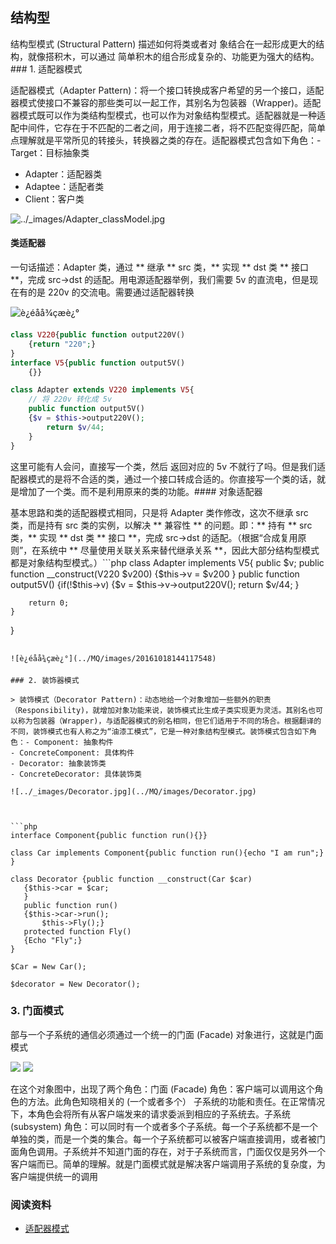 ## 结构型

结构型模式 (Structural Pattern) 描述如何将类或者对 象结合在一起形成更大的结构，就像搭积木，可以通过 简单积木的组合形成复杂的、功能更为强大的结构。### 1. 适配器模式

适配器模式（Adapter Pattern)：将一个接口转换成客户希望的另一个接口，适配器模式使接口不兼容的那些类可以一起工作，其别名为包装器（Wrapper)。适配器模式既可以作为类结构型模式，也可以作为对象结构型模式。适配器就是一种适配中间件，它存在于不匹配的二者之间，用于连接二者，将不匹配变得匹配，简单点理解就是平常所见的转接头，转换器之类的存在。适配器模式包含如下角色：- Target：目标抽象类
- Adapter：适配器类
- Adaptee：适配者类
- Client：客户类

![../_images/Adapter_classModel.jpg](http://design-patterns.readthedocs.io/zh_CN/latest/_images/Adapter_classModel.jpg) 

#### 类适配器

一句话描述：Adapter 类，通过 ** 继承 ** src 类，** 实现 ** dst 类 ** 接口 **，完成 src->dst 的适配。用电源适配器举例，我们需要 5v 的直流电，但是现在有的是 220v 的交流电。需要通过适配器转换

![è¿éåå¾çæè¿°](../MQ/images/20161018130024488) 

```php
class V220{public function output220V()
    {return "220";}
}
interface V5{public function output5V()
    {}}

class Adapter extends V220 implements V5{
    // 将 220v 转化成 5v
    public function output5V()
    {$v = $this->output220V();
        return $v/44;
    }
}

```

这里可能有人会问，直接写一个类，然后 返回对应的 5v 不就行了吗。但是我们适配器模式的是将不合适的类，通过一个接口转成合适的。你直接写一个类的话，就是增加了一个类。而不是利用原来的类的功能。#### 对象适配器

基本思路和类的适配器模式相同，只是将 Adapter 类作修改，这次不继承 src 类，而是持有 src 类的实例，以解决 ** 兼容性 ** 的问题。即：** 持有 ** src 类，** 实现 ** dst 类 ** 接口 **，完成 src->dst 的适配。（根据“合成复用原则”，在系统中 ** 尽量使用关联关系来替代继承关系 **，因此大部分结构型模式都是对象结构型模式。）```php
class Adapter implements V5{
    public $v;
    public function __construct(V220 $v200)
    {$this->v = $v200
    }
    public function output5V()
    {if(!$this->v) {$v = $this->v->output220V();
            return $v/44;
        }
       
        return 0;
    }
}
 ```

![è¿éåå¾çæè¿°](../MQ/images/20161018144117548) 

### 2. 装饰器模式

> 装饰模式（Decorator Pattern)：动态地给一个对象增加一些额外的职责（Responsibility)，就增加对象功能来说，装饰模式比生成子类实现更为灵活。其别名也可以称为包装器（Wrapper)，与适配器模式的别名相同，但它们适用于不同的场合。根据翻译的不同，装饰模式也有人称之为“油漆工模式”，它是一种对象结构型模式。装饰模式包含如下角色：- Component: 抽象构件
- ConcreteComponent: 具体构件
- Decorator: 抽象装饰类
- ConcreteDecorator: 具体装饰类

![../_images/Decorator.jpg](../MQ/images/Decorator.jpg) 



```php
interface Component{public function run(){}}

class Car implements Component{public function run(){echo "I am run";}
}

class Decorator {public function __construct(Car $car)
    {$this->car = $car;
    }
    public function run()
    {$this->car->run();
        $this->Fly();}
    protected function Fly()
    {Echo "Fly";}
}

$Car = New Car();

$decorator = New Decorator();

```



### 3. 门面模式

部与一个子系统的通信必须通过一个统一的门面 (Facade) 对象进行，这就是门面模式 

![](../MQ/images/20160516173232943)
![](../MQ/images/20160516173308130)






在这个对象图中，出现了两个角色：门面 (Facade) 角色：客户端可以调用这个角色的方法。此角色知晓相关的 (一个或者多个） 子系统的功能和责任。在正常情况下，本角色会将所有从客户端发来的请求委派到相应的子系统去。子系统 (subsystem) 角色：可以同时有一个或者多个子系统。每一个子系统都不是一个单独的类，而是一个类的集合。每一个子系统都可以被客户端直接调用，或者被门面角色调用。子系统并不知道门面的存在，对于子系统而言，门面仅仅是另外一个客户端而已。简单的理解。就是门面模式就是解决客户端调用子系统的复杂度，为客户端提供统一的调用







### 阅读资料

- [适配器模式](https://blog.csdn.net/zxt0601/article/details/52848004)